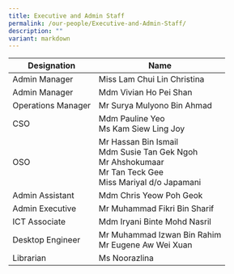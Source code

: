 ```yaml
---
title: Executive and Admin Staff
permalink: /our-people/Executive-and-Admin-Staff/
description: ""
variant: markdown
---
```

| Designation | Name | 
| -------- | -------- | 
| Admin Manager     | Miss Lam Chui Lin Christina
| Admin Manager | Mdm Vivian Ho Pei Shan
| Operations Manager | Mr Surya Mulyono Bin Ahmad
| CSO | Mdm Pauline Yeo<br>Ms Kam Siew Ling Joy
|OSO | Mr Hassan Bin Ismail <br> Mdm Susie Tan Gek Ngoh<br> Mr Ahshokumaar <br> Mr Tan Teck Gee<br>Miss Mariyal d/o Japamani
|Admin Assistant | Mdm Chris Yeow Poh Geok 
| Admin Executive | Mr Muhammad Fikri Bin Sharif
| ICT Associate | Mdm Iryani Binte Mohd Nasril
| Desktop Engineer | Mr&nbsp;Muhammad Izwan Bin Rahim <br> Mr Eugene Aw Wei Xuan
| Librarian | Ms Noorazlina